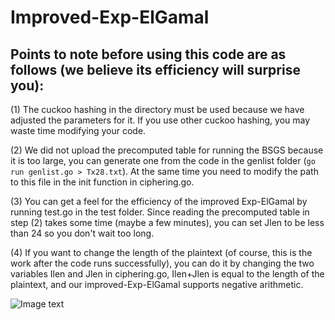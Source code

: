 # Improved-Exp-ElGamal
## Points to note before using this code are as follows (we believe its efficiency will surprise you):
(1) The cuckoo hashing in the directory must be used because we have adjusted the parameters for it. If you use other cuckoo hashing, you may waste time modifying your code.
  
(2) We did not upload the precomputed table for running the BSGS because it is too large, you can generate one from the code in the genlist folder (`go run genlist.go > Tx28.txt`). At the same time you need to modify the path to this file in the init function in ciphering.go.  

(3) You can get a feel for the efficiency of the improved Exp-ElGamal by running test.go in the test folder. Since reading the precomputed table in step (2) takes some time (maybe a few minutes), you can set Jlen to be less than 24 so you don't wait too long.

(4) If you want to change the length of the plaintext (of course, this is the work after the code runs successfully), you can do it by changing the two variables Ilen and Jlen in ciphering.go, Ilen+Jlen is equal to the length of the plaintext, and our improved-Exp-ElGamal supports negative arithmetic.

![Image text]()
